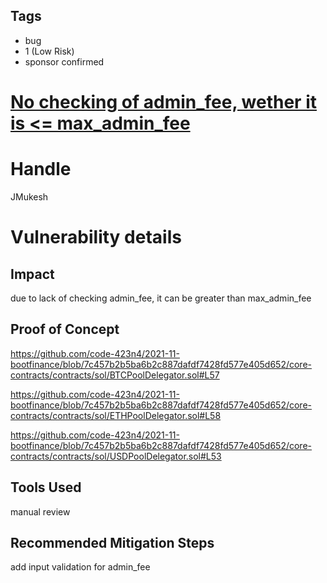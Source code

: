 ## Tags

- bug
- 1 (Low Risk)
- sponsor confirmed

# [No checking of admin_fee, wether it is <= max_admin_fee ](https://github.com/code-423n4/2021-11-bootfinance-findings/issues/127) 

# Handle

JMukesh


# Vulnerability details

## Impact
due to lack of checking admin_fee, it can be greater than max_admin_fee

## Proof of Concept
https://github.com/code-423n4/2021-11-bootfinance/blob/7c457b2b5ba6b2c887dafdf7428fd577e405d652/core-contracts/contracts/sol/BTCPoolDelegator.sol#L57

https://github.com/code-423n4/2021-11-bootfinance/blob/7c457b2b5ba6b2c887dafdf7428fd577e405d652/core-contracts/contracts/sol/ETHPoolDelegator.sol#L58

https://github.com/code-423n4/2021-11-bootfinance/blob/7c457b2b5ba6b2c887dafdf7428fd577e405d652/core-contracts/contracts/sol/USDPoolDelegator.sol#L53

## Tools Used

manual review

## Recommended Mitigation Steps

add input validation for admin_fee

